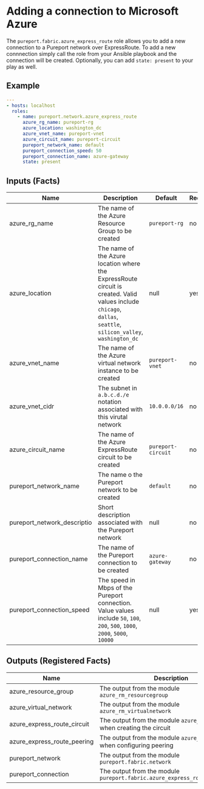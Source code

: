 # Adding a connection to Microsoft Azure

The `pureport.fabric.azure_express_route` role allows you to add a new 
connection to a Pureport network over ExpressRoute.  To add a new connnection
simply call the role from your Ansible playbook and the connection will 
be created.  Optionally, you can add `state: present` to your play as well.

## Example

```yaml
---
- hosts: localhost
  roles:
    - name: pureport.network.azure_express_route
      azure_rg_name: pureport-rg
      azure_location: washington_dc
      azure_vnet_name: pureport-vnet
      azure_circuit_name: pureport-circuit
      pureport_network_name: default
      pureport_connection_speed: 50
      pureport_connection_name: azure-gateway
      state: present
```

## Inputs (Facts)

| Name                        | Description                                                                                                                                                       | Default            | Required |
| --------------------------- | ----------------------------------------------------------------------------------------------------------------------------------------------------------------- | ------------------ | -------- |
| azure_rg_name               | The name of the Azure Resource Group to be created                                                                                                                | `pureport-rg`      | no       |
| azure_location              | The name of the Azure location where the ExpressRoute circuit is created.  Valid values include `chicago`, `dallas`, `seattle`, `silicon_valley`, `washington_dc` | null               | yes      |
| azure_vnet_name             | The name of the Azure virtual network instance to be created                                                                                                      | `pureport-vnet`    | no       |
| azure_vnet_cidr             | The subnet in `a.b.c.d./e` notation associated with this virutal network                                                                                          | `10.0.0.0/16`      | no       |
| azure_circuit_name          | The name of the Azure ExpressRoute circuit to be created                                                                                                          | `pureport-circuit` | no       |
| pureport_network_name       | The name o the Pureport network to be created                                                                                                                     | `default`          | no       |
| pureport_network_descriptio | Short description associated with the Pureport network                                                                                                            | null               | no       |
| pureport_connection_name    | The name of the Pureport connection to be created                                                                                                                 | `azure-gateway`    | no       |
| pureport_connection_speed   | The speed in Mbps of the Pureport connection.  Value values include `50`, `100`, `200`, `500`, `1000`, `2000`, `5000`, `10000`                                    | null               | yes      |


## Outputs (Registered Facts)

| Name                        | Description                                                                 |
| --------------------------- | --------------------------------------------------------------------------- |
| azure_resource_group        | The output from the module `azure_rm_resourcegroup`                         |
| azure_virtual_network       | The output from the module `azure_rm_virtualnetwork`                        |
| azure_express_route_circuit | The output from the module `azure_rm_resource` when creating the circuit    |
| azure_express_route_peering | The output from the module `azure_rm_resource` when configuring peering     |
| pureport_network            | The output from the module `pureport.fabric.network`                        |
| pureport_connection         | The output from the module `pureport.fabric.azure_express_route_connection` |
